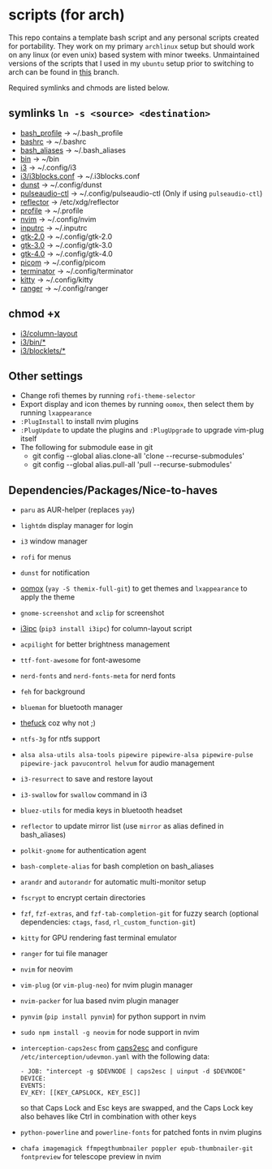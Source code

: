 # scripts (for arch)

This repo contains a template bash script and any personal scripts created for portability. They work on my primary `archlinux` setup but should work on any linux (or even unix) based system with minor tweeks. Unmaintained versions of the scripts that I used in my `ubuntu` setup prior to switching to arch can be found in [this](https://github.com/sparshjain265/scripts/tree/ubuntu) branch.

Required symlinks and chmods are listed below.

## symlinks `ln -s <source> <destination>`

* [bash_profile](bash_profile) -> ~/.bash_profile
* [bashrc](bashrc) -> ~/.bashrc
* [bash_aliases](bash_aliases) -> ~/.bash_aliases
* [bin](bin) -> ~/bin
* [i3](i3) -> ~/.config/i3
* [i3/i3blocks.conf](i3/i3blocks.conf) -> ~/.i3blocks.conf
* [dunst](dunst) -> ~/.config/dunst
* [pulseaudio-ctl](pulseaudio-ctl) -> ~/.config/pulseaudio-ctl (Only if using `pulseaudio-ctl`)
* [reflector](reflector) -> /etc/xdg/reflector
* [profile](profile) -> ~/.profile
* [nvim](nvim) -> ~/.config/nvim
* [inputrc](inputrc) -> ~/.inputrc
* [gtk-2.0](gtk-2.0) -> ~/.config/gtk-2.0
* [gtk-3.0](gtk-3.0) -> ~/.config/gtk-3.0
* [gtk-4.0](gtk-4.0) -> ~/.config/gtk-4.0
* [picom](picom) -> ~/.config/picom
* [terminator](terminator) -> ~/.config/terminator
* [kitty](kitty) -> ~/.config/kitty
* [ranger](ranger) -> ~/.config/ranger

## chmod +x

* [i3/column-layout](i3/column-layout)
* [i3/bin/*](i3/bin)
* [i3/blocklets/*](i3/blocklets)

## Other settings

* Change rofi themes by running `rofi-theme-selector`
* Export display and icon themes by running `oomox`, then select them by running `lxappearance`
* `:PlugInstall` to install nvim plugins
* `:PlugUpdate` to update the plugins and `:PlugUpgrade` to upgrade vim-plug itself
* The following for submodule ease in git
    * git config --global alias.clone-all 'clone --recurse-submodules'
    * git config --global alias.pull-all 'pull --recurse-submodules'

## Dependencies/Packages/Nice-to-haves

* `paru` as AUR-helper (replaces `yay`)
* `lightdm` display manager for login
* `i3` window manager
* `rofi` for menus
* `dunst` for notification
* [oomox](https://github.com/themix-project/oomox) (`yay -S themix-full-git`) to get themes and `lxappearance` to apply the theme
* `gnome-screenshot` and `xclip` for screenshot
* [i3ipc](https://pypi.org/project/i3ipc/) (`pip3 install i3ipc`) for column-layout script
* `acpilight` for better brightness management
* `ttf-font-awesome` for font-awesome
* `nerd-fonts` and `nerd-fonts-meta` for nerd fonts
* `feh` for background
* `blueman` for bluetooth manager
* [thefuck](https://github.com/nvbn/thefuck) coz why not ;)
* `ntfs-3g` for ntfs support
* `alsa alsa-utils alsa-tools pipewire pipewire-alsa pipewire-pulse pipewire-jack pavucontrol helvum` for audio management
* `i3-resurrect` to save and restore layout
* `i3-swallow` for `swallow` command in i3
* `bluez-utils` for media keys in bluetooth headset
* `reflector` to update mirror list (use `mirror` as alias defined in bash_aliases)
* `polkit-gnome` for authentication agent
* `bash-complete-alias` for bash completion on bash_aliases
* `arandr` and `autorandr` for automatic multi-monitor setup
* `fscrypt` to encrypt certain directories
* `fzf`, `fzf-extras`, and `fzf-tab-completion-git` for fuzzy search (optional dependencies: `ctags`, `fasd`, `rl_custom_function-git`)
* `kitty` for GPU rendering fast terminal emulator
* `ranger` for tui file manager
* `nvim` for neovim
* `vim-plug` (or `vim-plug-neo`) for nvim plugin manager
* `nvim-packer` for lua based nvim plugin manager
* `pynvim` (`pip install pynvim`) for python support in nvim
* `sudo npm install -g neovim` for node support in nvim
* `interception-caps2esc` from [caps2esc](https://gitlab.com/interception/linux/plugins/caps2esc) and configure `/etc/interception/udevmon.yaml` with the following data:

    ```[yaml]
    - JOB: "intercept -g $DEVNODE | caps2esc | uinput -d $DEVNODE"
    DEVICE:
    EVENTS:
    EV_KEY: [[KEY_CAPSLOCK, KEY_ESC]]
    ```

    so that Caps Lock and Esc keys are swapped, and the Caps Lock key also behaves like Ctrl in combination with other keys
* `python-powerline` and `powerline-fonts` for patched fonts in nvim plugins
* `chafa imagemagick ffmpegthumbnailer poppler epub-thumbnailer-git fontpreview` for telescope preview in nvim
